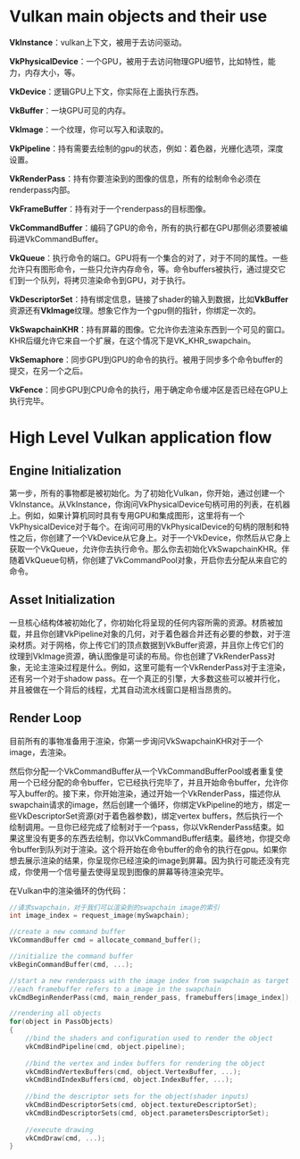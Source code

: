 # Vulkan main objects and their use

**VkInstance**：vulkan上下文，被用于去访问驱动。

**VkPhysicalDevice**：一个GPU，被用于去访问物理GPU细节，比如特性，能力，内存大小，等。

**VkDevice**：逻辑GPU上下文，你实际在上面执行东西。

**VkBuffer**：一块GPU可见的内存。

**VkImage**：一个纹理，你可以写入和读取的。

**VkPipeline**：持有需要去绘制的gpu的状态，例如：着色器，光栅化选项，深度设置。

**VkRenderPass**：持有你要渲染到的图像的信息，所有的绘制命令必须在renderpass内部。

**VkFrameBuffer**：持有对于一个renderpass的目标图像。

**VkCommandBuffer**：编码了GPU的命令，所有的执行都在GPU那侧必须要被编码进VkCommandBuffer。

**VkQueue**：执行命令的端口。GPU将有一个集合的对了，对于不同的属性。一些允许只有图形命令，一些只允许内存命令，等。命令buffers被执行，通过提交它们到一个队列，将拷贝渲染命令到GPU，对于执行。

**VkDescriptorSet**：持有绑定信息，链接了shader的输入到数据，比如**VkBuffer**资源还有**VkImage**纹理。想象它作为一个gpu侧的指针，你绑定一次的。

**VkSwapchainKHR**：持有屏幕的图像。它允许你去渲染东西到一个可见的窗口。KHR后缀允许它来自一个扩展，在这个情况下是VK_KHR_swapchain。

**VkSemaphore**：同步GPU到GPU的命令的执行。被用于同步多个命令buffer的提交，在另一个之后。

**VkFence**：同步GPU到CPU命令的执行，用于确定命令缓冲区是否已经在GPU上执行完毕。



# High Level Vulkan application flow

## Engine Initialization

第一步，所有的事物都是被初始化。为了初始化Vulkan，你开始，通过创建一个VkInstance。从VkInstance，你询问VkPhysicalDevice句柄可用的列表，在机器上。例如，如果计算机同时具有专用GPU和集成图形，这里将有一个VkPhysicalDevice对于每个。在询问可用的VkPhysicalDevice的句柄的限制和特性之后，你创建了一个VkDevice从它身上。对于一个VkDevice，你然后从它身上获取一个VkQueue，允许你去执行命令。那么你去初始化VkSwapchainKHR。伴随着VkQueue句柄，你创建了VkCommandPool对象，开启你去分配从来自它的命令。



## Asset Initialization

一旦核心结构体被初始化了，你初始化将呈现的任何内容所需的资源。材质被加载，并且你创建VkPipeline对象的几何，对于着色器合并还有必要的参数，对于渲染材质。对于网格，你上传它们的顶点数据到VkBuffer资源，并且你上传它们的纹理到VkImage资源，确认图像是可读的布局。你也创建了VkRenderPass对象，无论主渲染过程是什么。例如，这里可能有一个VkRenderPass对于主渲染，还有另一个对于shadow pass。在一个真正的引擎，大多数这些可以被并行化，并且被做在一个背后的线程，尤其自动流水线窗口是相当昂贵的。



## Render Loop

目前所有的事物准备用于渲染，你第一步询问VkSwapchainKHR对于一个image，去渲染。



然后你分配一个VkCommandBuffer从一个VkCommandBufferPool或者重复使用一个已经分配的命令buffer，它已经执行完毕了，并且开始命令buffer，允许你写入buffer的。接下来，你开始渲染，通过开始一个VkRenderPass，描述你从swapchain请求的image，然后创建一个循环，你绑定VkPipeline的地方，绑定一些VkDescriptorSet资源(对于着色器参数)，绑定vertex buffers，然后执行一个绘制调用。一旦你已经完成了绘制对于一个pass，你以VkRenderPass结束。如果这里没有更多的东西去绘制，你以VkCommandBuffer结束。最终地，你提交命令buffer到队列对于渲染。这个将开始在命令buffer的命令的执行在gpu。如果你想去展示渲染的结果，你呈现你已经渲染的image到屏幕。因为执行可能还没有完成，你使用一个信号量去使得呈现到图像的屏幕等待渲染完毕。



在Vulkan中的渲染循环的伪代码：

```c++
//请求swapchain，对于我们可以渲染到的swapchain image的索引
int image_index = request_image(mySwapchain);

//create a new command buffer
VkCommandBuffer cmd = allocate_command_buffer();

//initialize the command buffer
vkBeginCommandBuffer(cmd, ...);

//start a new renderpass with the image index from swapchain as target to render onto
//each framebuffer refers to a image in the swapchain
vkCmdBeginRenderPass(cmd, main_render_pass, framebuffers[image_index]);

//rendering all objects
for(object in PassObjects)
{
	//bind the shaders and configuration used to render the object
	vkCmdBindPipeline(cmd, object.pipeline);
	
	//bind the vertex and index buffers for rendering the object
	vkCmdBindVertexBuffers(cmd, object.VertexBuffer, ...);
	vkCmdBindIndexBuffers(cmd, object.IndexBuffer, ...);
	
	//bind the descriptor sets for the object(shader inputs)
	vkCmdBindDescriptorSets(cmd, object.textureDescriptorSet);
	vkCmdBindDescriptorSets(cmd, object.parametersDescriptorSet);
	
	//execute drawing
	vkCmdDraw(cmd, ...);
}
```



































